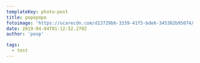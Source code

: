 ```yaml
---
templateKey: photo-post
title: popopopo
fotoimage: 'https://ucarecdn.com/d13729b6-3339-41f5-bde6-345302b95074/'
date: 2019-04-04T01:12:52.270Z
author: 'poop'

tags:
  - test
---
```

